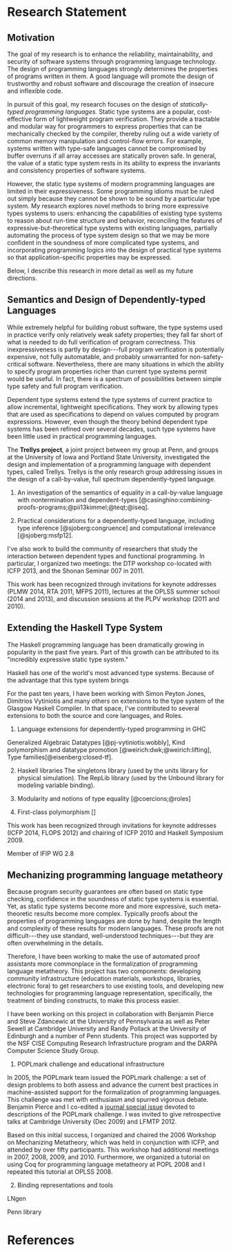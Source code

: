 Research Statement
==================

Motivation
----------

The goal of my research is to enhance the reliability, maintainability, and
security of software systems through programming language technology.  The
design of programming languages strongly determines the properties of programs
written in them. A good language will promote the design of trustworthy and
robust software and discourage the creation of insecure and inflexible code.

In pursuit of this goal, my research focuses on the design of
*statically-typed programming languages.* Static type systems are a popular,
cost-effective form of lightweight program verification.  They provide a
tractable and modular way for programmers to express properties that can be
mechanically checked by the compiler, thereby ruling out a wide variety of
common memory manipulation and control-flow errors. For example, systems
written with type-safe languages cannot be compromised by buffer overruns if
all array accesses are statically proven safe. In general, the value of a
static type system rests in its ability to express the invariants and
consistency properties of software systems.

However, the static type systems of modern programming languages are limited
in their expressiveness. Some programming idioms must be ruled out simply
because they cannot be shown to be sound by a particular type system.  My
research explores novel methods to bring more expressive types systems to
users: enhancing the capabilities of existing type systems to reason about
run-time structure and behavior, reconciling the features of
expressive-but-theoretical type systems with existing languages, partially
automating the process of type system design so that we may be more confident
in the soundness of more complicated type systems, and incorporating
programming logics into the design of practical type systems so that
application-specific properties may be expressed.

Below, I describe this research in more detail as well as my future
directions.

Semantics and Design of Dependently-typed Languages
---------------------------------------------------

While extremely helpful for building robust software, the type systems used in
practice verify only relatively weak safety properties; they fall far short of
what is needed to do full verification of program correctness. This
inexpressiveness is partly by design---full program verification is
potentially expensive, not fully automatable, and probably unwarranted for
non-safety-critical software. Nevertheless, there are many situations in which
the ability to specify program properties richer than current type systems
permit would be useful. In fact, there is a spectrum of possibilities between
simple type safety and full program verification.

Dependent type systems extend the type systems of current practice to allow
incremental, lightweight specifications. They work by allowing types that are
used as specifications to depend on values computed by program
expressions. However, even though the theory behind dependent type systems has
been refined over several decades, such type systems have been little used in
practical programming languages. 

The **Trellys project**, a joint project between my group at Penn, and groups
at the University of Iowa and Portland State University, investigated the
design and implementation of a programming language with dependent types,
called Trellys.  Trellys is the only research group addressing issues in the
design of a call-by-value, full spectrum dependently-typed language.

1. An investigation of the semantics of equality in a call-by-value language
 with nontermination and dependent-types
 [@casinghino:combining-proofs-programs;@pii13kimmel;@teqt;@iseq].

2. Practical considerations for a dependently-typed language, including type 
inference [@sjoberg:congruence] and computational irrelevance [@sjoberg:msfp12].

I've also work to build the community of researchers that study the
interaction between dependent types and functional programming. In particular,
I organized two meetings: the DTP workshop co-located with ICFP 2013, and the
Shonan Seminar 007 in 2011.

This work has been recognized through invitations for keynote addresses (PLMW
2014, RTA 2011, MFPS 2011), lectures at the OPLSS summer school (2014 and
2013), and discussion sessions at the PLPV workshop (2011 and 2010).


Extending the Haskell Type System
---------------------------------

The Haskell programming language has been dramatically growing in popularity
in the past five years. Part of this growth can be attributed to its
"incredibly expressive static type system."

Haskell has one of the world's most advanced type systems. Because of the
 advantage that this type system brings


For the past ten years, I have been working with Simon Peyton Jones, Dimitrios
Vytiniotis and many others on extensions to the type system of the Glasgow
Haskell Compiler. In that space, I've contributed to several extensions to
both the source and core languages,  and Roles.

1. Language extensions for dependently-typed programming in GHC

Generalized Algebraic Datatypes
[@pj-vytiniotis:wobbly], Kind polymorphism and datatype
promotion [@weirich:dwk;@weirich:lifting], Type families[@eisenberg:closed-tf].

2. Haskell libraries
   The singletons library (used by the units library for physical simulation). 
	The RepLib library (used by the Unbound library for modeling variable binding).

3. Modularity and notions of type equality [@coercions;@roles]

4. First-class polymorphism []

This work has been recognized through invitations for keynote addresses (ICFP
2014, FLOPS 2012) and chairing of ICFP 2010 and Haskell Symposium 2009.

Member of IFIP WG 2.8


Mechanizing programming language metatheory
-------------------------------------------

Because program security guarantees are often based on static type
checking, confidence in the soundness of static type systems is
essential. Yet, as static type systems become more and more
expressive, such meta-theoretic results become more complex.
Typically proofs about the properties of programming languages are
done by hand, despite the length and complexity of these results for
modern languages. These proofs are not difficult---they use standard,
well-understood techniques---but they are often overwhelming in the
details. 

Therefore, I have been working to make the use of automated proof
assistants more commonplace in the formalization of programming
language metatheory. This project has two components: developing
community infrastructure (education materials, workshops, libraries,
electronic fora) to get researchers to use existing tools, and
developing new technologies for programming language representation,
specifically, the treatment of binding constructs, to make this
process easier.

I have been working on this project in collaboration with Benjamin Pierce and
Steve Zdancewic at the University of Pennsylvania as well as Peter Sewell at
Cambridge University and Randy Pollack at the University of Edinburgh and a
number of Penn students.  This project was supported by the NSF CISE Computing
Research Infrastructure program and the DARPA Computer Science Study Group.

1. POPLmark challenge and educational infrastructure

In 2005, the POPLmark team issued the POPLmark challenge: a set of design
problems to both assess and advance the current best practices in
machine-assisted support for the formalization of programming languages.  This
challenge was met with enthusiasm and spurred vigorous debate. Benjamin Pierce
and I co-edited a [journal special issue](jar) devoted to descriptions of the
POPLmark challenge. I was invited to give retrospective talks at Cambridge
University (Dec 2009) and LFMTP 2012.

Based on this initial success, I organized and chaired the 2006 Workshop on
Mechanizing Metatheory, which was held in conjunction with ICFP, and attended
by over fifty participants. This workshop had additional meetings in 2007,
2008, 2009, and 2010. Furthermore, we organized a tutorial on using Coq for
programming language metatheory at POPL 2008 and I repeated this tutorial at
OPLSS 2008.

2. Binding representations and tools

LNgen

Penn library

References 
==========

